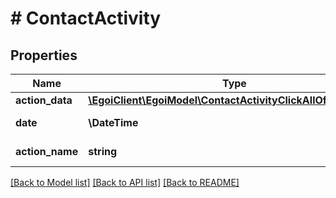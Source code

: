 # # ContactActivity

## Properties

Name | Type | Description | Notes
------------ | ------------- | ------------- | -------------
**action_data** | [**\EgoiClient\EgoiModel\ContactActivityClickAllOfActionData**](ContactActivityClickAllOfActionData.md) |  | [optional]
**date** | **\DateTime** | The date and time | [optional]
**action_name** | **string** | Action name | [optional]

[[Back to Model list]](../../README.md#models) [[Back to API list]](../../README.md#endpoints) [[Back to README]](../../README.md)
